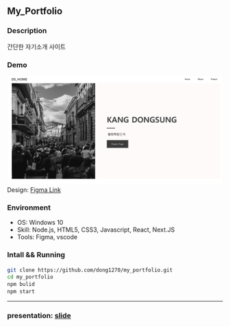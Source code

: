 ## My_Portfolio

### Description
간단한 자기소개 사이트

### Demo
![alt text](image.png)
Design: [Figma Link](https://www.figma.com/design/icPG2uT314dm5EN4FBSFfI/%ED%8F%AC%ED%8A%B8%ED%8F%B4%EB%A6%AC%EC%98%A4?node-id=0-1&t=ADI2JJJMzQrUsniO-1)


### Environment
* OS: Windows 10
* Skill: Node.js, HTML5, CSS3, Javascript, React, Next.JS
* Tools: Figma, vscode

### Intall && Running

``` bash
git clone https://github.com/dong1270/my_portfolio.git
cd my_portfolio
npm bulid
npm start
```

---
### presentation: [slide](https://www.figma.com/deck/kXuNkdSTQEL7UtcwHhUohq/DS_HOME-LAST-PROJECT?node-id=2-42&t=WgHQNozCNp6t9TpA-1)
